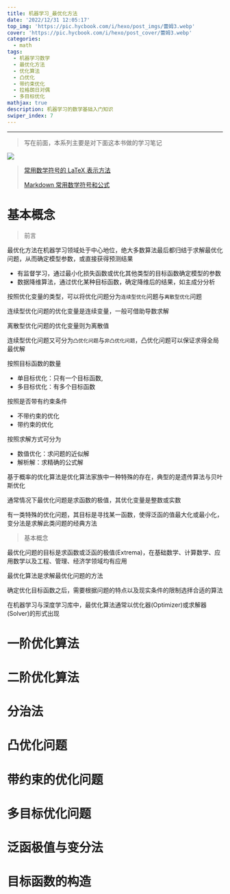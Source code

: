 ```yaml
---
title: 机器学习_最优化方法
date: '2022/12/31 12:05:17'
top_img: 'https://pic.hycbook.com/i/hexo/post_imgs/蕾姆3.webp'
cover: 'https://pic.hycbook.com/i/hexo/post_cover/蕾姆3.webp'
categories:
  - math
tags:
  - 机器学习数学
  - 最优化方法
  - 优化算法
  - 凸优化
  - 带约束优化
  - 拉格朗日对偶
  - 多目标优化
mathjax: true
description: 机器学习的数学基础入门知识
swiper_index: 7
---
```



---

> 写在前面，本系列主要是对下面这本书做的学习笔记

![](https://pic1.zhimg.com/80/v2-1a36e4e5fb49fe46e99ea3dfddaa9e54_720w.webp)



> [常用数学符号的 LaTeX 表示方法](http://www.mohu.org/info/symbols/symbols.htm)
>
> [Markdown 常用数学符号和公式](https://blog.csdn.net/qq_38253837/article/details/109923758)

# 基本概念

> 前言

最优化方法在机器学习领域处于中心地位，绝大多数算法最后都归结于求解最优化问题，从而确定模型参数，或直接获得预测结果

* 有监督学习，通过最小化损失函数或优化其他类型的目标函数确定模型的参数
* 数据降维算法，通过优化某种目标函数，确定降维后的结果，如主成分分析

按照优化变量的类型，可以将优化问题分为`连续型优化`问题与`离散型优化`问题

连续型优化问题的优化变量是连续变量，一般可借助导数求解

离散型优化问题的优化变量则为离散值

连续型优化问题又可分为`凸优化问题`与`非凸优化问题`，凸优化问题可以保证求得全局最优解

按照目标函数的数量

* 单目标优化：只有一个目标函数,
* 多目标优化：有多个目标函数

按照是否带有约束条件

* 不带约束的优化
* 带约束的优化

按照求解方式可分为

* 数值优化：求问题的近似解
* 解析解：求精确的公式解

基于概率的优化算法是优化算法家族中一种特殊的存在，典型的是遗传算法与贝叶斯优化

通常情况下最优化问题是求函数的极值，其优化变量是整数或实数

有一类特殊的优化问题，其目标是寻找某一函数，使得泛函的值最大化或最小化，变分法是求解此类问题的经典方法

> 基本概念

最优化问题的目标是求函数或泛函的极值(Extrema)，在基础数学、计算数学、应用数学以及工程、管理、经济学领域均有应用

最优化算法是求解最优化问题的方法

确定优化目标函数之后，需要根据问题的特点以及现实条件的限制选拝合适的算法

在机器学习与深度学习库中，最优化算法通常以优化器(Optimizer)或求解器(Solver)的形式出现



# 一阶优化算法







# 二阶优化算法





# 分治法



# 凸优化问题



# 带约束的优化问题





# 多目标优化问题



# 泛函极值与变分法



# 目标函数的构造







